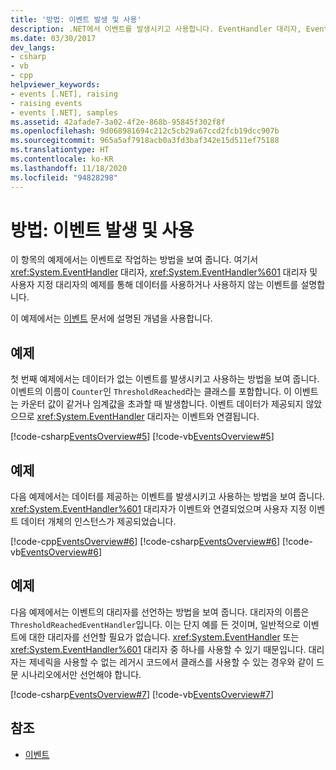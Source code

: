 ```yaml
---
title: '방법: 이벤트 발생 및 사용'
description: .NET에서 이벤트를 발생시키고 사용합니다. EventHandler 대리자, EventHandler<TEventArgs> 대리자 및 사용자 지정 대리자를 사용하는 예제를 참조하세요.
ms.date: 03/30/2017
dev_langs:
- csharp
- vb
- cpp
helpviewer_keywords:
- events [.NET], raising
- raising events
- events [.NET], samples
ms.assetid: 42afade7-3a02-4f2e-868b-95845f302f8f
ms.openlocfilehash: 9d068981694c212c5cb29a67ccd2fcb19dcc907b
ms.sourcegitcommit: 965a5af7918acb0a3fd3baf342e15d511ef75188
ms.translationtype: HT
ms.contentlocale: ko-KR
ms.lasthandoff: 11/18/2020
ms.locfileid: "94828298"
---
```

# <a name="how-to-raise-and-consume-events"></a>방법: 이벤트 발생 및 사용
이 항목의 예제에서는 이벤트로 작업하는 방법을 보여 줍니다. 여기서 <xref:System.EventHandler> 대리자, <xref:System.EventHandler%601> 대리자 및 사용자 지정 대리자의 예제를 통해 데이터를 사용하거나 사용하지 않는 이벤트를 설명합니다.  
  
 이 예제에서는 [이벤트](index.md) 문서에 설명된 개념을 사용합니다.  
  
## <a name="example"></a>예제  
 첫 번째 예제에서는 데이터가 없는 이벤트를 발생시키고 사용하는 방법을 보여 줍니다. 이벤트의 이름이 `Counter`인 `ThresholdReached`라는 클래스를 포함합니다. 이 이벤트는 카운터 값이 같거나 임계값을 초과할 때 발생합니다. 이벤트 데이터가 제공되지 않았으므로 <xref:System.EventHandler> 대리자는 이벤트와 연결됩니다.  
  
 [!code-csharp[EventsOverview#5](../../../samples/snippets/csharp/VS_Snippets_CLR/eventsoverview/cs/programnodata.cs#5)]
 [!code-vb[EventsOverview#5](../../../samples/snippets/visualbasic/VS_Snippets_CLR/eventsoverview/vb/module1nodata.vb#5)]  
  
## <a name="example"></a>예제  
 다음 예제에서는 데이터를 제공하는 이벤트를 발생시키고 사용하는 방법을 보여 줍니다. <xref:System.EventHandler%601> 대리자가 이벤트와 연결되었으며 사용자 지정 이벤트 데이터 개체의 인스턴스가 제공되었습니다.  
  
 [!code-cpp[EventsOverview#6](../../../samples/snippets/cpp/VS_Snippets_CLR/eventsoverview/cpp/programwithdata.cpp#6)]
 [!code-csharp[EventsOverview#6](../../../samples/snippets/csharp/VS_Snippets_CLR/eventsoverview/cs/programwithdata.cs#6)]
 [!code-vb[EventsOverview#6](../../../samples/snippets/visualbasic/VS_Snippets_CLR/eventsoverview/vb/module1withdata.vb#6)]  
  
## <a name="example"></a>예제  
 다음 예제에서는 이벤트의 대리자를 선언하는 방법을 보여 줍니다. 대리자의 이름은 `ThresholdReachedEventHandler`입니다. 이는 단지 예를 든 것이며, 일반적으로 이벤트에 대한 대리자를 선언할 필요가 없습니다. <xref:System.EventHandler> 또는 <xref:System.EventHandler%601> 대리자 중 하나를 사용할 수 있기 때문입니다. 대리자는 제네릭을 사용할 수 없는 레거시 코드에서 클래스를 사용할 수 있는 경우와 같이 드문 시나리오에서만 선언해야 합니다.  
  
 [!code-csharp[EventsOverview#7](../../../samples/snippets/csharp/VS_Snippets_CLR/eventsoverview/cs/programwithdelegate.cs#7)]
 [!code-vb[EventsOverview#7](../../../samples/snippets/visualbasic/VS_Snippets_CLR/eventsoverview/vb/module1withdelegate.vb#7)]  
  
## <a name="see-also"></a>참조

- [이벤트](index.md)
